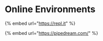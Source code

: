 # Online Environments

{% embed url="https://repl.it" %}

{% embed url="https://pipedream.com/" %}



